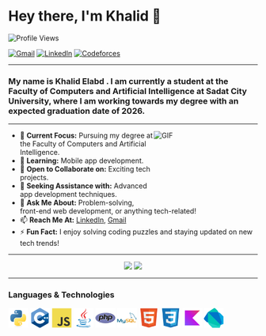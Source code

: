 
<h1 align="left">Hey there, I'm Khalid 👋</h1>

<p align="left"><img src="https://komarev.com/ghpvc/?username=khalidKE&label=Profile%20views&color=0e75b6&style=flat" alt="Profile Views" /></p>

<div align="left">
  <a href="mailto:khalidelabd.fcai.usc@gmail.com"><img alt="Gmail" src="https://img.shields.io/badge/Gmail-eb4336?style=flat-square&logo=Gmail&logoColor=white"></a>
  <a href="https://www.linkedin.com/in/khalidelabd/"><img alt="LinkedIn" src="https://img.shields.io/badge/LinkedIn-0075b5?style=flat-square&logo=Linkedin&logoColor=white"></a>
  <a href="https://codeforces.com/profile/khoulyo"><img src="https://img.shields.io/badge/Codeforces-gray?style=flat-square&logo=Codeforces&logoColor=white" alt="Codeforces"></a>
</div>

---

<h3 align="left">My name is Khalid Elabd . I am currently a student at the Faculty of Computers and Artificial Intelligence at Sadat City University, where I am working towards my degree with an expected graduation date of 2026.</h3>

---

<img src="https://media.giphy.com/media/llarwdtFqG63IlqUR1/giphy.gif" width="210" height="150" align="right" alt="GIF">

- 🔭 **Current Focus:** Pursuing my degree at the Faculty of Computers and Artificial Intelligence.
- 🌱 **Learning:** Mobile app development.
- 👯 **Open to Collaborate on:** Exciting tech projects.
- 🤔 **Seeking Assistance with:** Advanced app development techniques.
- 💬 **Ask Me About:** Problem-solving, front-end web development, or anything tech-related!
- 📫 **Reach Me At:** [LinkedIn](https://www.linkedin.com/in/khalidelabd/), [Gmail](mailto:khalidelabd.fcai.usc@gmail.com)
- ⚡ **Fun Fact:** I enjoy solving coding puzzles and staying updated on new tech trends!

---

<div align="center">
  <img height="150px" src="https://github-readme-stats.vercel.app/api?username=khalidKE&show_icons=true&hide_title=true&hide_border=true&theme=graywhite" />
  <img height="150px" src="https://github-readme-stats.vercel.app/api/top-langs/?username=khalidKE&show_icons=true&layout=compact&langs_count=6&hide_title=true&hide_border=true&theme=graywhite" />
</div>

---

<h3 align="left">Languages & Technologies</h3>

<div align="left">
  <a href="https://www.python.org" target="_blank" rel="noreferrer"><img src="https://raw.githubusercontent.com/devicons/devicon/master/icons/python/python-original.svg" alt="Python" width="40" height="40"/></a>
  <a href="https://www.w3schools.com/cpp/" target="_blank" rel="noreferrer"><img src="https://raw.githubusercontent.com/devicons/devicon/master/icons/cplusplus/cplusplus-original.svg" alt="C++" width="40" height="40"/></a>
  <a href="https://developer.mozilla.org/en-US/docs/Web/JavaScript" target="_blank" rel="noreferrer"><img src="https://raw.githubusercontent.com/devicons/devicon/master/icons/javascript/javascript-original.svg" alt="JavaScript" width="40" height="40"/></a>
  <a href="https://www.java.com" target="_blank" rel="noreferrer"><img src="https://raw.githubusercontent.com/devicons/devicon/master/icons/java/java-original.svg" alt="Java" width="40" height="40"/></a>
  <a href="https://www.php.net/" target="_blank" rel="noreferrer"><img src="https://raw.githubusercontent.com/devicons/devicon/master/icons/php/php-original.svg" alt="PHP" width="40" height="40"/></a>
  <a href="https://www.mysql.com/" target="_blank" rel="noreferrer"><img src="https://raw.githubusercontent.com/devicons/devicon/master/icons/mysql/mysql-original-wordmark.svg" alt="MySQL" width="40" height="40"/></a>
  <a href="https://www.w3schools.com/html/" target="_blank" rel="noreferrer"><img src="https://raw.githubusercontent.com/devicons/devicon/master/icons/html5/html5-original.svg" alt="HTML" width="40" height="40"/></a>
  <a href="https://www.w3schools.com/css/" target="_blank" rel="noreferrer"><img src="https://raw.githubusercontent.com/devicons/devicon/master/icons/css3/css3-original.svg" alt="CSS" width="40" height="40"/></a>
  <a href="https://kotlinlang.org/" target="_blank" rel="noreferrer"><img src="https://raw.githubusercontent.com/devicons/devicon/master/icons/kotlin/kotlin-original.svg" alt="Kotlin" width="40" height="40"/></a>
  <a href="https://dart.dev/" target="_blank" rel="noreferrer"><img src="https://raw.githubusercontent.com/devicons/devicon/master/icons/dart/dart-original.svg" alt="Dart" width="40" height="40"/></a>
</div>


